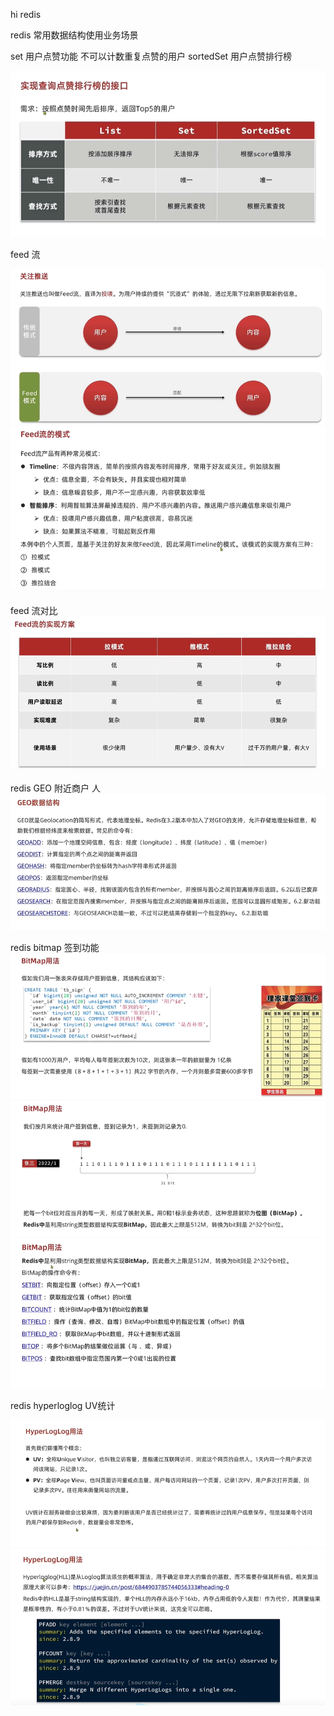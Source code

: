 hi redis

redis 常用数据结构使用业务场景

set 用户点赞功能 不可以计数重复点赞的用户 sortedSet 用户点赞排行榜

![avatar](00.redis-set-sortedset.jpg)


feed 流

![avatar](01.feed-redis.jpg)
![avatar](02.feed-models.jpg)

feed 流对比
![avatar](03.feed-methods-diff.jpg)


redis GEO 附近商户 人
![avatar](04.redis-geo.jpg)

redis bitmap 签到功能
![avatar](05.redis-bitmap.jpg)
![avatar](06.redis-bitmap.jpg)
![avatar](07.redis-bitmap.jpg)

redis hyperloglog UV统计

![avatar](08.redis-hyperloglog.jpg)
![avatar](09.redis-hyperloglog.jpg)






